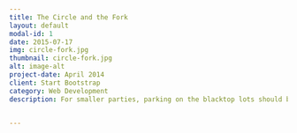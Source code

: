 ```yaml
---
title: The Circle and the Fork
layout: default
modal-id: 1
date: 2015-07-17
img: circle-fork.jpg
thumbnail: circle-fork.jpg
alt: image-alt
project-date: April 2014
client: Start Bootstrap
category: Web Development
description: For smaller parties, parking on the blacktop lots should be easy and sufficient. For any other events, use the following breakdown as a guideline. The markings on the map here are explained in the sections below. PLEASE DO NOT PARK IN THE NEIGHBORS SPACES OR BLOCK ANY PART OF ANY DRIVEWAY.


---
```

